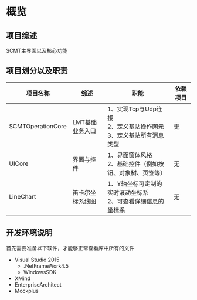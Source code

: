 # 概览
## 项目综述
SCMT主界面以及核心功能

## 项目划分以及职责
| 项目名称 | 综述 | 职能 | 依赖项目
| --- | --- | --- | --- |
| SCMTOperationCore | LMT基础业务入口 | 1、实现Tcp与Udp连接<br> 2、定义基站操作网元 <br>3、定义基站所有消息类型 | 无
| UICore | 界面与控件 | 1、界面窗体风格<br>2、基础控件（例如按钮、对象树、页签等） | 无
| LineChart | 笛卡尔坐标系线图 |  1、Y轴坐标可定制的实时滚动坐标系<br>2、可查看详细信息的坐标系 | 无

## 开发环境说明
首先需要准备以下软件，才能够正常查看库中所有的文件
- Visual Studio 2015
    - .NetFrameWork4.5
    - WindowsSDK
- XMind
- EnterpriseArchitect
- Mockplus
